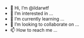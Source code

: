 - 👋 Hi, I’m @ildarwtf
- 👀 I’m interested in ...
- 🌱 I’m currently learning ...
- 💞️ I’m looking to collaborate on ...
- 📫 How to reach me ...

<!---
ildarwtf/ildarwtf is a ✨ special ✨ repository because its `README.md` (this file) appears on your GitHub profile.
You can click the Preview link to take a look at your changes.
--->
